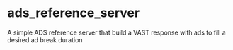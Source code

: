 # ads_reference_server
A simple ADS reference server that build a VAST response with ads to fill a desired ad break duration

